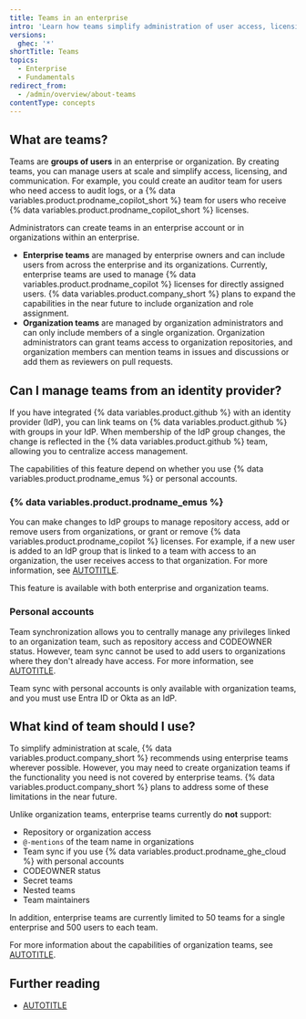 ```yaml
---
title: Teams in an enterprise
intro: 'Learn how teams simplify administration of user access, licensing, and communication.'
versions:
  ghec: '*'
shortTitle: Teams
topics:
  - Enterprise
  - Fundamentals
redirect_from:
  - /admin/overview/about-teams
contentType: concepts
---
```


## What are teams?

Teams are **groups of users** in an enterprise or organization. By creating teams, you can manage users at scale and simplify access, licensing, and communication. For example, you could create an auditor team for users who need access to audit logs, or a {% data variables.product.prodname_copilot_short %} team for users who receive {% data variables.product.prodname_copilot_short %} licenses.

Administrators can create teams in an enterprise account or in organizations within an enterprise.

* **Enterprise teams** are managed by enterprise owners and can include users from across the enterprise and its organizations. Currently, enterprise teams are used to manage {% data variables.product.prodname_copilot %} licenses for directly assigned users. {% data variables.product.company_short %} plans to expand the capabilities in the near future to include organization and role assignment.
* **Organization teams** are managed by organization administrators and can only include members of a single organization. Organization administrators can grant teams access to organization repositories, and organization members can mention teams in issues and discussions or add them as reviewers on pull requests.

## Can I manage teams from an identity provider?

If you have integrated {% data variables.product.github %} with an identity provider (IdP), you can link teams on {% data variables.product.github %} with groups in your IdP. When membership of the IdP group changes, the change is reflected in the {% data variables.product.github %} team, allowing you to centralize access management.

The capabilities of this feature depend on whether you use {% data variables.product.prodname_emus %} or personal accounts.

### {% data variables.product.prodname_emus %}

You can make changes to IdP groups to manage repository access, add or remove users from organizations, or grant or remove {% data variables.product.prodname_copilot %} licenses. For example, if a new user is added to an IdP group that is linked to a team with access to an organization, the user receives access to that organization. For more information, see [AUTOTITLE](/admin/managing-iam/provisioning-user-accounts-with-scim/managing-team-memberships-with-identity-provider-groups#about-team-management-with-enterprise-managed-users).

This feature is available with both enterprise and organization teams.

### Personal accounts

Team synchronization allows you to centrally manage any privileges linked to an organization team, such as repository access and CODEOWNER status. However, team sync cannot be used to add users to organizations where they don't already have access. For more information, see [AUTOTITLE](/admin/managing-iam/using-saml-for-enterprise-iam/managing-team-synchronization-for-organizations-in-your-enterprise).

Team sync with personal accounts is only available with organization teams, and you must use Entra ID or Okta as an IdP.

## What kind of team should I use?

To simplify administration at scale, {% data variables.product.company_short %} recommends using enterprise teams wherever possible. However, you may need to create organization teams if the functionality you need is not covered by enterprise teams. {% data variables.product.company_short %} plans to address some of these limitations in the near future.

Unlike organization teams, enterprise teams currently do **not** support:

* Repository or organization access
* `@-mentions` of the team name in organizations
* Team sync if you use {% data variables.product.prodname_ghe_cloud %} with personal accounts
* CODEOWNER status
* Secret teams
* Nested teams
* Team maintainers

In addition, enterprise teams are currently limited to 50 teams for a single enterprise and 500 users to each team.

For more information about the capabilities of organization teams, see [AUTOTITLE](/organizations/organizing-members-into-teams/about-teams).

## Further reading

* [AUTOTITLE](/organizations/organizing-members-into-teams/about-teams)
